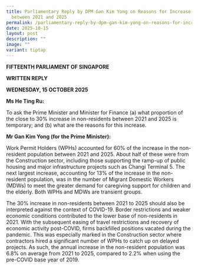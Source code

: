 ```yaml
---
title: Parliamentary Reply by DPM Gan Kim Yong on Reasons for Increase in NRs
  between 2021 and 2025
permalink: /parliamentary-reply-by-dpm-gan-kim-yong-on-reasons-for-increase-in-nrs-between-2021-and-2025/
date: 2025-10-15
layout: post
description: ""
image: ""
variant: tiptap
---
```

<p><strong>FIFTEENTH PARLIAMENT OF SINGAPORE</strong>
</p>
<p><strong>WRITTEN REPLY</strong>&nbsp;</p>
<p><strong>WEDNESDAY, 15 OCTOBER 2025</strong>
</p>
<p><strong>Ms He Ting Ru:</strong>
</p>
<p>To ask the Prime Minister and Minister for Finance (a) what proportion
of the close to 30% increase in non-residents between 2021 and 2025 is
temporary; and (b) what are the reasons for this increase.</p>
<p><strong>Mr Gan Kim Yong (for the Prime Minister):</strong>
</p>
<p>Work Permit Holders (WPHs) accounted for 60% of the increase in the non-resident
population between 2021 and 2025. About half of these were from the Construction
sector, including those supporting the ramp-up of public housing and major
infrastructure projects such as Changi Terminal 5. The next largest increase,
accounting for 13% of the increase in the non-resident population, was
in the number of Migrant Domestic Workers (MDWs) to meet the greater demand
for caregiving support for children and the elderly. Both WPHs and MDWs
are transient groups.</p>
<p>The 30% increase in non-residents between 2021 to 2025 should also be
interpreted against the context of COVID-19. Border restrictions and weaker
economic conditions contributed to the lower base of non-residents in 2021.
With the subsequent easing of travel restrictions and recovery of economic
activity post-COVID, firms backfilled positions vacated during the pandemic.
This was especially marked in the Construction sector where contractors
hired a significant number of WPHs to catch up on delayed projects. As
such, the annual increase in the non-resident population was 6.8% on average
from 2021 to 2025, compared to 2.2% when using the pre-COVID base year
of 2019.</p>
